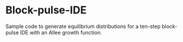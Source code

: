 # Block-pulse-IDE
Sample code to generate equilibrium distributions for a ten-step block-pulse IDE with an Allee growth function.
